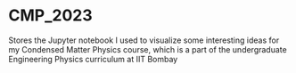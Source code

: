 # CMP_2023
Stores the Jupyter notebook I used to visualize some interesting ideas for my Condensed Matter Physics course, which is a part of the undergraduate Engineering Physics curriculum at IIT Bombay
